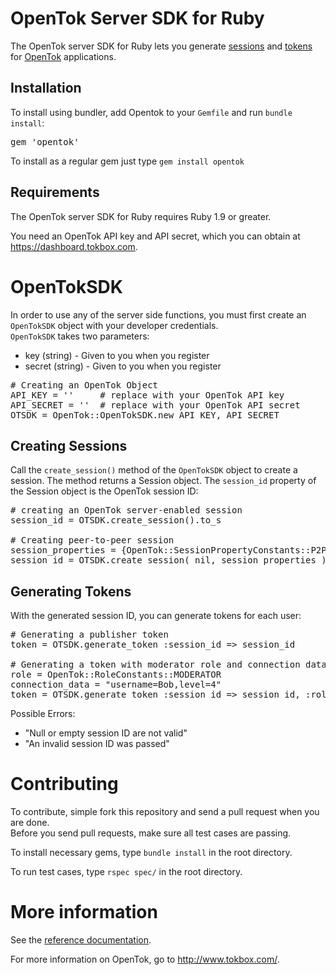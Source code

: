 # OpenTok Server SDK for Ruby

The OpenTok server SDK for Ruby lets you generate [sessions](http://tokbox.com/opentok/tutorials/create-session/) and
[tokens](http://tokbox.com/opentok/tutorials/create-token/) for [OpenTok](http://www.tokbox.com/) applications.


## Installation

To install using bundler, add Opentok to your `Gemfile` and run `bundle install`:
<pre>
gem 'opentok'
</pre>

To install as a regular gem just type `gem install opentok`


## Requirements

The OpenTok server SDK for Ruby requires Ruby 1.9 or greater.

You need an OpenTok API key and API secret, which you can obtain at <https://dashboard.tokbox.com>.

# OpenTokSDK

In order to use any of the server side functions, you must first create an `OpenTokSDK` object with your developer credentials.  
`OpenTokSDK` takes two parameters:

* key (string) - Given to you when you register  
* secret (string) - Given to you when you register  

<pre>
# Creating an OpenTok Object
API_KEY = ''     # replace with your OpenTok API key
API_SECRET = ''  # replace with your OpenTok API secret
OTSDK = OpenTok::OpenTokSDK.new API_KEY, API_SECRET
</pre>

## Creating Sessions
Call the `create_session()` method of the `OpenTokSDK` object to create a session. The method returns a Session object.
The `session_id` property of the Session object is the OpenTok session ID:
<pre>
# creating an OpenTok server-enabled session
session_id = OTSDK.create_session().to_s

# Creating peer-to-peer session
session_properties = {OpenTok::SessionPropertyConstants::P2P_PREFERENCE => "enabled"}
session_id = OTSDK.create_session( nil, session_properties ).to_s
</pre>

## Generating Tokens
With the generated session ID, you can generate tokens for each user:

<pre>
# Generating a publisher token
token = OTSDK.generate_token :session_id => session_id
 
# Generating a token with moderator role and connection data
role = OpenTok::RoleConstants::MODERATOR
connection_data = "username=Bob,level=4"
token = OTSDK.generate_token :session_id => session_id, :role => role, :connection_data => connection_data
</pre>

Possible Errors:

* "Null or empty session ID are not valid"  
* "An invalid session ID was passed"

# Contributing
To contribute, simple fork this repository and send a pull request when you are done.  
Before you send pull requests, make sure all test cases are passing.  

To install necessary gems, type `bundle install` in the root directory.  

To run test cases, type `rspec spec/` in the root directory.   


# More information

See the [reference documentation](doc/reference.md).

For more information on OpenTok, go to <http://www.tokbox.com/>.

